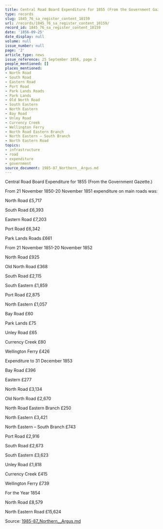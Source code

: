 ```yaml
---
title: Central Road Board Expenditure for 1855 (From the Government Gazette.)
type: records
slug: 1845_76_sa_register_content_10159
url: /records/1845_76_sa_register_content_10159/
record_id: 1845_76_sa_register_content_10159
date: '1856-09-25'
date_display: null
volume: null
issue_number: null
page: '2'
article_type: news
issue_reference: 25 September 1856, page 2
people_mentioned: []
places_mentioned:
- North Road
- South Road
- Eastern Road
- Port Road
- Park Lands Roads
- Park Lands
- Old North Road
- South Eastern
- North Eastern
- Bay Road
- Unley Road
- Currency Creek
- Wellington Ferry
- North Road Eastern Branch
- North Eastern – South Branch
- North Eastern Road
topics:
- infrastructure
- road
- expenditure
- government
source_document: 1985-87_Northern__Argus.md
---
```


Central Road Board Expenditure for 1855 (From the Government Gazette.)

From 21 November 1850-20 November 1851 expenditure on main roads was:

North Road	£5,717

South Road	£6,393

Eastern Road	£7,203

Port Road	£6,342

Park Lands Roads	£661

From 21 November 1851-20 November 1852

North Road	£925

Old North Road	£368

South Road	£2,115

South Eastern	£1,859

Port Road	£2,875

North Eastern	£1,057

Bay Road	£60

Park Lands	£75

Unley Road	£65

Currency Creek	£80

Wellington Ferry	£426

Expenditure to 31 December 1853

Bay Road	£396

Eastern	£277

North Road	£3,134

Old North Road	£2,670

North Road Eastern Branch	£250

North Eastern 	£3,421

North Eastern – South Branch	£743

Port Road	£2,916

South Road	£2,673

South Eastern	£3,623

Unley Road 	£1,818

Currency Creek	£415

Wellington Ferry	£739

For the Year 1854

North Road	£8,579

North Eastern Road	£15,624

Source: [1985-87_Northern__Argus.md](/downloads/markdown/1985-87_Northern__Argus.md)
